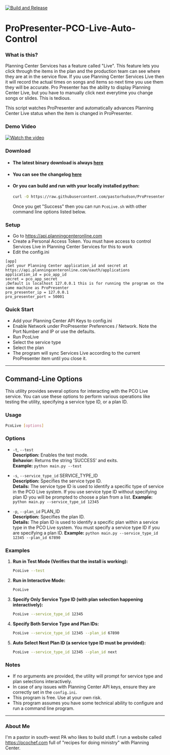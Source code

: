 [![Build and Release](https://github.com/pastorhudson/ProPresenter-PCO-Live-Auto-Control/actions/workflows/main.yml/badge.svg)](https://github.com/pastorhudson/ProPresenter-PCO-Live-Auto-Control/actions/workflows/main.yml)
# ProPresenter-PCO-Live-Auto-Control
### What is this?
Planning Center Services has a feature called "Live". This feature lets you click through the items in the plan and the production team can see where they are at in the service flow.
If you use Planning Center Services Live then it will record the actual times on songs and items so next time you use them they will be accurate.
Pro Presenter has the ability to display Planning Center Live, but you have to manually click next everytime you change songs or slides. This is tedious.

This script watches ProPresenter and automatically advances Planning Center Live status when the item is changed in ProPresenter.

### Demo Video
[![Watch the video](https://img.youtube.com/vi/gBEsyNlXMsg/0.jpg)](https://www.youtube.com/watch?v=gBEsyNlXMsg)


### Download
- #### The latest binary download is always [here](https://github.com/pastorhudson/ProPresenter-PCO-Live-Auto-Control/releases/latest)
- #### You can see the changelog [here](https://github.com/pastorhudson/ProPresenter-PCO-Live-Auto-Control/blob/v1.1.2/CHANGELOG.md)
- #### Or you can build and run with your locally installed python:
    ```bash
    curl -O https://raw.githubusercontent.com/pastorhudson/ProPresenter-PCO-Live-Auto-Control/main/src/PcoLive.sh && chmod +x PcoLive.sh && ./PcoLive.sh -t
    ```
  Once you get "Success" then you can run `PcoLive.sh` with other command line options listed below.

### Setup

- Go to https://api.planningcenteronline.com
- Create a Personal Access Token. You must have access to control Services Live in Planning Center Services for this to work
- Edit the config.ini

```editorconfig
[app]
;Get your Planning Center application_id and secret at https://api.planningcenteronline.com/oauth/applications
application_id = pco_app_id
secret = pco_app_secret
;Default is localhost 127.0.0.1 this is for running the program on the same machine as ProPresenter
pro_presenter_ip = 127.0.0.1
pro_presenter_port = 50001
```

### Quick Start
- Add your Planning Center API Keys to config.ini
- Enable Network under ProPresenter Preferences / Network. Note the Port Number and IP or use the defaults.
- Run PcoLive
- Select the service type
- Select the plan
- The program will sync Services Live according to the current ProPresenter item until you close it.

---

## Command-Line Options

This utility provides several options for interacting with the PCO Live service. You can use these options to perform various operations like testing the utility, specifying a service type ID, or a plan ID.

### Usage

```bash
PcoLive [options]
```

### Options

- `-t`, `--test`  
  **Description:** Enables the test mode.  
  **Behavior:** Returns the string 'SUCCESS' and exits.  
  **Example:** `python main.py --test`

- `-s`, `--service_type_id` SERVICE_TYPE_ID  
  **Description:** Specifies the service type ID.  
  **Details:** The service type ID is used to identify a specific type of service in the PCO Live system. If you use service type ID without specifying plan ID you will be prompted to choose a plan from a list.
  **Example:** `python main.py --service_type_id 12345`

- `-p`, `--plan_id` PLAN_ID  
  **Description:** Specifies the plan ID.  
  **Details:** The plan ID is used to identify a specific plan within a service type in the PCO Live system. You must specify a service type ID if you are specifying a plan ID.
  **Example:** `python main.py --service_type_id 12345 --plan_id 67890`

### Examples

1. **Run in Test Mode (Verifies that the install is working):**  
   ```bash
   PcoLive --test
   ```
   
2. **Run in Interactive Mode:**  
   ```bash
   PcoLive
   ```

3. **Specify Only Service Type ID (with plan selection happening interactively):**  
   ```bash
   PcoLive --service_type_id 12345
   ```

4. **Specify Both Service Type and Plan IDs:**  
   ```bash
   PcoLive --service_type_id 12345 --plan_id 67890
   ```

5. **Auto Select Next Plan ID (a service type ID must be provided):**  
   ```bash
   PcoLive --service_type_id 12345 --plan_id next
   ```

### Notes

- If no arguments are provided, the utility will prompt for service type and plan selections interactively.
- In case of any issues with Planning Center API keys, ensure they are correctly set in the `config.ini`.
- This program is free. Use at your own risk.
- This program assumes you have some technical ability to configure and run a command line program.

---

### About Me

I'm a pastor in south-west PA who likes to build stuff. I run a website called https://pcochef.com full of "recipes for doing ministry" with Planning Center.
